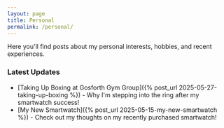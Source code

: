 ```yaml
---
layout: page
title: Personal
permalink: /personal/
---
```


Here you'll find posts about my personal interests, hobbies, and recent experiences.

### Latest Updates

* [Taking Up Boxing at Gosforth Gym Group]({% post_url 2025-05-27-taking-up-boxing %}) - Why I'm stepping into the ring after my smartwatch success!
* [My New Smartwatch]({% post_url 2025-05-15-my-new-smartwatch %}) - Check out my thoughts on my recently purchased smartwatch! 
